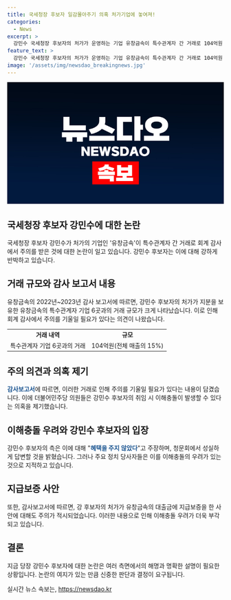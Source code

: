 ```yaml
---
title: 국세청장 후보자 일감몰아주기 의혹 처가기업에 놓여져!
categories:
  - News
excerpt: >
  강민수 국세청장 후보자의 처가가 운영하는 기업 유창금속이 특수관계자 간 거래로 104억원 규모 매출을 올려 회계 감사에서 주의를 받았다. 이에 더불어민주당 측에서는 강 후보자의 취임 시 이해충돌 가능성을 우려하는 발언이 나왔다. 그러나 강 후보자 측은 처가 사업에 어떤 혜택도 주지 않았다고 주장했으며, 청문회에서 진심으로 해명할 것을 약속했다. 유창금속은 특수관계자 기업 6곳과의 거래로 인해 주의를 기울일 필요가 있다는 감사보고서를 받았으며, 여기에는 이해충돌 가능성과 관련한 우려가 제기되고 있다.
feature_text: >
  강민수 국세청장 후보자의 처가가 운영하는 기업 유창금속이 특수관계자 간 거래로 104억원 규모 매출을 올려 회계 감사에서 주의를 받았다. 이에 더불어민주당 측에서는 강 후보자의 취임 시 이해충돌 가능성을 우려하는 발언이 나왔다. 그러나 강 후보자 측은 처가 사업에 어떤 혜택도 주지 않았다고 주장했으며, 청문회에서 진심으로 해명할 것을 약속했다. 유창금속은 특수관계자 기업 6곳과의 거래로 인해 주의를 기울일 필요가 있다는 감사보고서를 받았으며, 여기에는 이해충돌 가능성과 관련한 우려가 제기되고 있다.
image: '/assets/img/newsdao_breakingnews.jpg'
---
```


<p><img src="/assets/img/newsdao_breakingnews.jpg" alt="firstkoreanews 속보" /></p>

<h2 data-ke-size="size26">국세청장 후보자 강민수에 대한 논란</h2>

<p data-ke-size="size16">국세청장 후보자 강민수가 처가의 기업인 '유창금속'이 특수관계자 간 거래로 회계 감사에서 주의를 받은 것에 대한 논란이 일고 있습니다. 강민수 후보자는 이에 대해 강하게 반박하고 있습니다.</p>

<h2 data-ke-size="size24">거래 규모와 감사 보고서 내용</h2>

<p data-ke-size="size16">유창금속의 2022년~2023년 감사 보고서에 따르면, 강민수 후보자의 처가가 지분을 보유한 유창금속의 특수관계자 기업 6곳과의 거래 규모가 크게 나타났습니다. 이로 인해 회계 감사에서 주의를 기울일 필요가 있다는 의견이 나왔습니다.</p>

<table>
  <tr>
    <td style="text-align: center; height: 17px;"><b>거래 내역</b></td>
    <td style="text-align: center; height: 17px;"><b>규모</b></td>
  </tr>
  <tr>
    <td style="text-align: center; height: 17px;">특수관계자 기업 6곳과의 거래</td>
    <td style="text-align: center; height: 17px;">104억원(전체 매출의 15%)</td>
  </tr>
</table>

<h2 data-ke-size="size24">주의 의견과 의혹 제기</h2>

<p data-ke-size="size16"><b><span style="color: #1a5490;">감사보고서</span></b>에 따르면, 이러한 거래로 인해 주의를 기울일 필요가 있다는 내용이 담겼습니다. 이에 더불어민주당 의원들은 강민수 후보자의 취임 시 이해충돌이 발생할 수 있다는 의혹을 제기했습니다.</p>

<h2 data-ke-size="size24">이해충돌 우려와 강민수 후보자의 입장</h2>

<p data-ke-size="size16">강민수 후보자의 측은 이에 대해 "<b><span style="color: #1a5490;">혜택을 주지 않았다</span></b>"고 주장하며, 청문회에서 성실하게 답변할 것을 밝혔습니다. 그러나 주요 정치 당사자들은 이를 이해충돌의 우려가 있는 것으로 지적하고 있습니다.</p>

<h2 data-ke-size="size24">지급보증 사안</h2>

<p data-ke-size="size16">또한, 감사보고서에 따르면, 강 후보자의 처가가 유창금속의 대출금에 지급보증을 한 사안에 대해도 주의가 적시되었습니다. 이러한 내용으로 인해 이해충돌 우려가 더욱 부각되고 있습니다.</p>

<h2 data-ke-size="size24">결론</h2>

<p data-ke-size="size16">지금 당장 강민수 후보자에 대한 논란은 여러 측면에서의 해명과 명확한 설명이 필요한 상황입니다. 논란의 여지가 있는 만큼 신중한 판단과 결정이 요구됩니다.</p>
실시간 뉴스 속보는, <a href="https://newsdao.kr" rel="dofollow">https://newsdao.kr</a>


